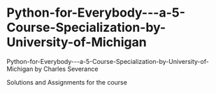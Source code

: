 # Python-for-Everybody---a-5-Course-Specialization-by-University-of-Michigan
Python-for-Everybody---a-5-Course-Specialization-by-University-of-Michigan by Charles Severance

Solutions and Assignments for the course
